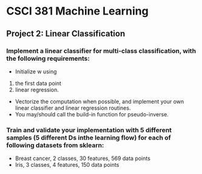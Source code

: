# CSCI 381 Machine Learning
## Project 2: Linear Classification

### Implement a linear classifier for multi-class classification, with the following requirements:
* Initialize w using
1. the first data point
2. linear regression.
* Vectorize the computation when possible, and implement your own linear classifier
and linear regression routines.
* You may/should call the build-in function for pseudo-inverse.

### Train and validate your implementation with 5 different samples (5 different Ds inthe learning flow) for each of following datasets from sklearn:
* Breast cancer, 2 classes, 30 features, 569 data points
* Iris, 3 classes, 4 features, 150 data points
